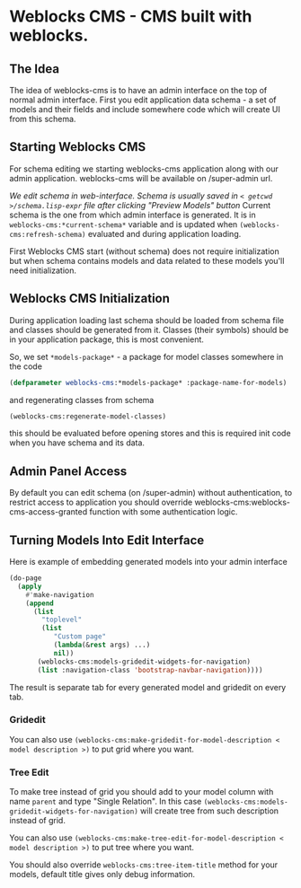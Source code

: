 # Weblocks CMS - CMS built with weblocks.

## The Idea 

The idea of weblocks-cms is to have an admin interface on the top of normal admin interface.
First you edit application data schema - a set of models and their fields and include somewhere code which will create UI from this schema.

## Starting Weblocks CMS

For schema editing we starting weblocks-cms application along with our admin application.
weblocks-cms will be available on /super-admin url.

_We edit schema in web-interface._
_Schema is usually saved in `< getcwd >/schema.lisp-expr` file after clicking "Preview Models" button_
Current schema is the one from which admin interface is generated.
It is in `weblocks-cms:*current-schema*` variable and is updated when `(weblocks-cms:refresh-schema)` evaluated 
and during application loading.

First Weblocks CMS start (without schema) does not require initialization but when schema contains models 
and data related to these models you'll need initialization.

## Weblocks CMS Initialization

During application loading last schema should be loaded from schema file and classes should be generated from it.
Classes (their symbols) should be in your application package, this is most convenient.

So, we set `*models-package*` - a package for model classes somewhere in the code

```lisp
(defparameter weblocks-cms:*models-package* :package-name-for-models)
```

and regenerating classes from schema

```lisp
(weblocks-cms:regenerate-model-classes)
```

this should be evaluated before opening stores and this is required init code when you have schema and its data.

## Admin Panel Access

By default you can edit schema (on /super-admin) without authentication, to restrict access to application you should override weblocks-cms:weblocks-cms-access-granted function with some authentication logic.

## Turning Models Into Edit Interface

Here is example of embedding generated models into your admin interface

```lisp
(do-page 
  (apply 
    #'make-navigation 
    (append 
      (list
        "toplevel"
        (list 
           "Custom page" 
           (lambda(&rest args) ...)
           nil))
       (weblocks-cms:models-gridedit-widgets-for-navigation)
       (list :navigation-class 'bootstrap-navbar-navigation))))
```

The result is separate tab for every generated model and gridedit on every tab.

### Gridedit

You can also use `(weblocks-cms:make-gridedit-for-model-description < model description >)` to put grid where you want.

### Tree Edit

To make tree instead of grid you should add to your model column with name `parent` and type "Single Relation".
In this case `(weblocks-cms:models-gridedit-widgets-for-navigation)` will create tree from such description instead of grid.

You can also use `(weblocks-cms:make-tree-edit-for-model-description < model description >)` to put tree where you want.

You should also override `weblocks-cms:tree-item-title` method for your models, default title gives only debug information.
